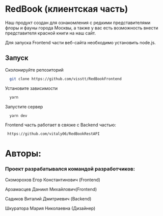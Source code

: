 
# RedBook (клиентская часть)

Наш продукт создан для ознакомления с редкими представителями флоры и фауны города Москвы, а также у вас есть возможность внести представителя красной книги на наш сайт.

Для запуска Frontend части веб-сайта необходимо установить node.js.


## Запуск

Сколонируйте репозиторий

```bash
  git clone https://github.com/visstt/RedBookFrontend
```

Установите зависимости

```bash
  yarn
```

Запустите сервер

```bash
  yarn dev
```

Frontend часть работает в связке с Backend частью:
```bash
 https://github.com/vitaly06/RedBookRestAPI
```
# Авторы:
### Проект разрабатывался командой разработчиков:

Скоморохов Егор Константинович (Frontend)

Арзамасцев Даниил Михайлович(Frontend)

Садиков Виталий Дмитриевич (Backend)

Шкуратора Мария Николаевна (Дизайнер)